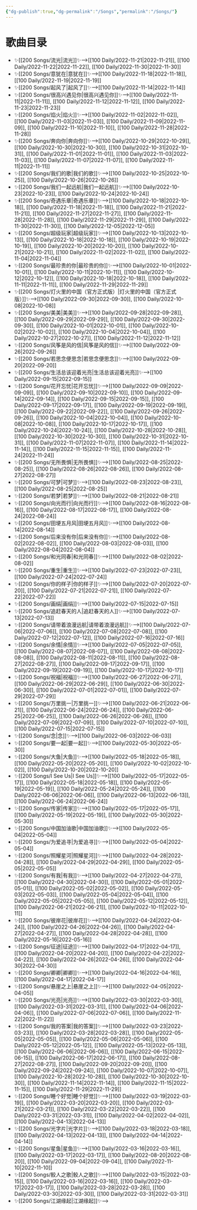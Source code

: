 ```yaml
---
{"dg-publish":true,"dg-permalink":"/Songs","permalink":"/Songs/"}
---
```


# 歌曲目录

- ✨[[200 Songs/流光\|流光]]✨-->[[100 Daily/2022-11-21\|2022-11-21]], [[100 Daily/2022-11-22\|2022-11-22]], [[100 Daily/2022-11-30\|2022-11-30]]
- ✨[[200 Songs/意犹在\|意犹在]]✨-->[[100 Daily/2022-11-18\|2022-11-18]], [[100 Daily/2022-11-19\|2022-11-19]]
- ✨[[200 Songs/起风了\|起风了]]✨-->[[100 Daily/2022-11-14\|2022-11-14]]
- ✨[[200 Songs/很高兴遇见你\|很高兴遇见你]]✨-->[[100 Daily/2022-11-11\|2022-11-11]], [[100 Daily/2022-11-12\|2022-11-12]], [[100 Daily/2022-11-23\|2022-11-23]]
- ✨[[200 Songs/焰火\|焰火]]✨-->[[100 Daily/2022-11-02\|2022-11-02]], [[100 Daily/2022-11-03\|2022-11-03]], [[100 Daily/2022-11-09\|2022-11-09]], [[100 Daily/2022-11-10\|2022-11-10]], [[100 Daily/2022-11-28\|2022-11-28]]
- ✨[[200 Songs/奔向你\|奔向你]]✨-->[[100 Daily/2022-10-29\|2022-10-29]], [[100 Daily/2022-10-30\|2022-10-30]], [[100 Daily/2022-10-31\|2022-10-31]], [[100 Daily/2022-11-01\|2022-11-01]], [[100 Daily/2022-11-03\|2022-11-03]], [[100 Daily/2022-11-07\|2022-11-07]], [[100 Daily/2022-11-11\|2022-11-11]]
- ✨[[200 Songs/我们的歌\|我们的歌]]✨-->[[100 Daily/2022-10-25\|2022-10-25]], [[100 Daily/2022-10-26\|2022-10-26]]
- ✨[[200 Songs/我们一起远航\|我们一起远航]]✨-->[[100 Daily/2022-10-23\|2022-10-23]], [[100 Daily/2022-10-24\|2022-10-24]]
- ✨[[200 Songs/奇遇乐章\|奇遇乐章]]✨-->[[100 Daily/2022-10-18\|2022-10-18]], [[100 Daily/2022-11-18\|2022-11-18]], [[100 Daily/2022-11-21\|2022-11-21]], [[100 Daily/2022-11-27\|2022-11-27]], [[100 Daily/2022-11-28\|2022-11-28]], [[100 Daily/2022-11-29\|2022-11-29]], [[100 Daily/2022-11-30\|2022-11-30]], [[100 Daily/2022-12-05\|2022-12-05]]
- ✨[[200 Songs/超级玩家\|超级玩家]]✨-->[[100 Daily/2022-10-13\|2022-10-13]], [[100 Daily/2022-10-18\|2022-10-18]], [[100 Daily/2022-10-19\|2022-10-19]], [[100 Daily/2022-10-20\|2022-10-20]], [[100 Daily/2022-10-21\|2022-10-21]], [[100 Daily/2022-11-02\|2022-11-02]], [[100 Daily/2022-11-04\|2022-11-04]]
- ✨[[200 Songs/最珍贵的你\|最珍贵的你]]✨-->[[100 Daily/2022-10-01\|2022-10-01]], [[100 Daily/2022-10-11\|2022-10-11]], [[100 Daily/2022-10-12\|2022-10-12]], [[100 Daily/2022-10-18\|2022-10-18]], [[100 Daily/2022-11-11\|2022-11-11]], [[100 Daily/2022-11-29\|2022-11-29]]
- ✨[[200 Songs/灯火里的中国（官方正式版）\|灯火里的中国（官方正式版）]]✨-->[[100 Daily/2022-09-30\|2022-09-30]], [[100 Daily/2022-10-08\|2022-10-08]]
- ✨[[200 Songs/美美\|美美]]✨-->[[100 Daily/2022-09-28\|2022-09-28]], [[100 Daily/2022-09-29\|2022-09-29]], [[100 Daily/2022-09-30\|2022-09-30]], [[100 Daily/2022-10-01\|2022-10-01]], [[100 Daily/2022-10-02\|2022-10-02]], [[100 Daily/2022-10-04\|2022-10-04]], [[100 Daily/2022-10-27\|2022-10-27]], [[100 Daily/2022-11-12\|2022-11-12]]
- ✨[[200 Songs/风筝是风的信\|风筝是风的信]]✨-->[[100 Daily/2022-09-26\|2022-09-26]]
- ✨[[200 Songs/若思念便思念\|若思念便思念]]✨-->[[100 Daily/2022-09-20\|2022-09-20]]
- ✨[[200 Songs/生活总该迎着光亮\|生活总该迎着光亮]]✨-->[[100 Daily/2022-09-15\|2022-09-15]]
- ✨[[200 Songs/花开忘忧\|花开忘忧]]✨-->[[100 Daily/2022-09-09\|2022-09-09]], [[100 Daily/2022-09-10\|2022-09-10]], [[100 Daily/2022-09-14\|2022-09-14]], [[100 Daily/2022-09-15\|2022-09-15]], [[100 Daily/2022-09-17\|2022-09-17]], [[100 Daily/2022-09-19\|2022-09-19]], [[100 Daily/2022-09-22\|2022-09-22]], [[100 Daily/2022-09-26\|2022-09-26]], [[100 Daily/2022-10-04\|2022-10-04]], [[100 Daily/2022-10-08\|2022-10-08]], [[100 Daily/2022-10-17\|2022-10-17]], [[100 Daily/2022-10-24\|2022-10-24]], [[100 Daily/2022-10-28\|2022-10-28]], [[100 Daily/2022-10-30\|2022-10-30]], [[100 Daily/2022-10-31\|2022-10-31]], [[100 Daily/2022-11-07\|2022-11-07]], [[100 Daily/2022-11-14\|2022-11-14]], [[100 Daily/2022-11-15\|2022-11-15]], [[100 Daily/2022-11-24\|2022-11-24]]
- ✨[[200 Songs/无所畏惧\|无所畏惧]]✨-->[[100 Daily/2022-08-25\|2022-08-25]], [[100 Daily/2022-08-26\|2022-08-26]], [[100 Daily/2022-08-27\|2022-08-27]]
- ✨[[200 Songs/可梦\|可梦]]✨-->[[100 Daily/2022-08-23\|2022-08-23]], [[100 Daily/2022-08-25\|2022-08-25]]
- ✨[[200 Songs/若梦\|若梦]]✨-->[[100 Daily/2022-08-21\|2022-08-21]]
- ✨[[200 Songs/向光而行\|向光而行]]✨-->[[100 Daily/2022-08-16\|2022-08-16]], [[100 Daily/2022-08-17\|2022-08-17]], [[100 Daily/2022-08-24\|2022-08-24]]
- ✨[[200 Songs/田埂五月风\|田埂五月风]]✨-->[[100 Daily/2022-08-14\|2022-08-14]]
- ✨[[200 Songs/后来没有你\|后来没有你]]✨-->[[100 Daily/2022-08-02\|2022-08-02]], [[100 Daily/2022-08-03\|2022-08-03]], [[100 Daily/2022-08-04\|2022-08-04]]
- ✨[[200 Songs/和光同春\|和光同春]]✨-->[[100 Daily/2022-08-02\|2022-08-02]]
- ✨[[200 Songs/重生\|重生]]✨-->[[100 Daily/2022-07-23\|2022-07-23]], [[100 Daily/2022-07-24\|2022-07-24]]
- ✨[[200 Songs/你的样子\|你的样子]]✨-->[[100 Daily/2022-07-20\|2022-07-20]], [[100 Daily/2022-07-21\|2022-07-21]], [[100 Daily/2022-07-22\|2022-07-22]]
- ✨[[200 Songs/画绢\|画绢]]✨-->[[100 Daily/2022-07-15\|2022-07-15]]
- ✨[[200 Songs/追赶春天的人\|追赶春天的人]]✨-->[[100 Daily/2022-07-13\|2022-07-13]]
- ✨[[200 Songs/请带着浪漫远航\|请带着浪漫远航]]✨-->[[100 Daily/2022-07-06\|2022-07-06]], [[100 Daily/2022-07-08\|2022-07-08]], [[100 Daily/2022-07-12\|2022-07-12]], [[100 Daily/2022-07-16\|2022-07-16]]
- ✨[[200 Songs/余情\|余情]]✨-->[[100 Daily/2022-07-05\|2022-07-05]], [[100 Daily/2022-08-07\|2022-08-07]], [[100 Daily/2022-08-08\|2022-08-08]], [[100 Daily/2022-08-11\|2022-08-11]], [[100 Daily/2022-08-27\|2022-08-27]], [[100 Daily/2022-09-17\|2022-09-17]], [[100 Daily/2022-09-19\|2022-09-19]], [[100 Daily/2022-10-17\|2022-10-17]]
- ✨[[200 Songs/祝福\|祝福]]✨-->[[100 Daily/2022-06-27\|2022-06-27]], [[100 Daily/2022-06-29\|2022-06-29]], [[100 Daily/2022-06-30\|2022-06-30]], [[100 Daily/2022-07-01\|2022-07-01]], [[100 Daily/2022-07-29\|2022-07-29]]
- ✨[[200 Songs/万里挑一\|万里挑一]]✨-->[[100 Daily/2022-06-21\|2022-06-21]], [[100 Daily/2022-06-24\|2022-06-24]], [[100 Daily/2022-06-25\|2022-06-25]], [[100 Daily/2022-06-26\|2022-06-26]], [[100 Daily/2022-07-09\|2022-07-09]], [[100 Daily/2022-07-10\|2022-07-10]], [[100 Daily/2022-07-15\|2022-07-15]]
- ✨[[200 Songs/念\|念]]✨-->[[100 Daily/2022-06-03\|2022-06-03]]
- ✨[[200 Songs/要一起\|要一起]]✨-->[[100 Daily/2022-05-30\|2022-05-30]]
- ✨[[200 Songs/大鱼\|大鱼]]✨-->[[100 Daily/2022-05-18\|2022-05-18]], [[100 Daily/2022-05-20\|2022-05-20]], [[100 Daily/2022-10-02\|2022-10-02]], [[100 Daily/2022-10-20\|2022-10-20]]
- ✨[[200 Songs/I See Us\|I See Us]]✨-->[[100 Daily/2022-05-17\|2022-05-17]], [[100 Daily/2022-05-18\|2022-05-18]], [[100 Daily/2022-05-19\|2022-05-19]], [[100 Daily/2022-05-24\|2022-05-24]], [[100 Daily/2022-06-06\|2022-06-06]], [[100 Daily/2022-06-13\|2022-06-13]], [[100 Daily/2022-06-24\|2022-06-24]]
- ✨[[200 Songs/传家\|传家]]✨-->[[100 Daily/2022-05-17\|2022-05-17]], [[100 Daily/2022-05-19\|2022-05-19]], [[100 Daily/2022-05-30\|2022-05-30]]
- ✨[[200 Songs/中国加油歌\|中国加油歌]]✨-->[[100 Daily/2022-05-04\|2022-05-04]]
- ✨[[200 Songs/为爱追寻\|为爱追寻]]✨-->[[100 Daily/2022-05-04\|2022-05-04]]
- ✨[[200 Songs/照耀星河\|照耀星河]]✨-->[[100 Daily/2022-04-28\|2022-04-28]], [[100 Daily/2022-04-29\|2022-04-29]], [[100 Daily/2022-05-05\|2022-05-05]]
- ✨[[200 Songs/有我\|有我]]✨-->[[100 Daily/2022-04-27\|2022-04-27]], [[100 Daily/2022-04-30\|2022-04-30]], [[100 Daily/2022-05-01\|2022-05-01]], [[100 Daily/2022-05-02\|2022-05-02]], [[100 Daily/2022-05-03\|2022-05-03]], [[100 Daily/2022-05-04\|2022-05-04]], [[100 Daily/2022-05-05\|2022-05-05]], [[100 Daily/2022-05-12\|2022-05-12]], [[100 Daily/2022-06-21\|2022-06-21]], [[100 Daily/2022-10-11\|2022-10-11]]
- ✨[[200 Songs/彼岸花\|彼岸花]]✨-->[[100 Daily/2022-04-24\|2022-04-24]], [[100 Daily/2022-04-26\|2022-04-26]], [[100 Daily/2022-04-27\|2022-04-27]], [[100 Daily/2022-04-28\|2022-04-28]], [[100 Daily/2022-05-16\|2022-05-16]]
- ✨[[200 Songs/征途\|征途]]✨-->[[100 Daily/2022-04-17\|2022-04-17]], [[100 Daily/2022-04-20\|2022-04-20]], [[100 Daily/2022-04-22\|2022-04-22]], [[100 Daily/2022-04-26\|2022-04-26]], [[100 Daily/2022-04-30\|2022-04-30]]
- ✨[[200 Songs/卿卿\|卿卿]]✨-->[[100 Daily/2022-04-16\|2022-04-16]], [[100 Daily/2022-04-17\|2022-04-17]]
- ✨[[200 Songs/悬崖之上\|悬崖之上]]✨-->[[100 Daily/2022-04-05\|2022-04-05]]
- ✨[[200 Songs/光亮\|光亮]]✨-->[[100 Daily/2022-03-30\|2022-03-30]], [[100 Daily/2022-03-31\|2022-03-31]], [[100 Daily/2022-04-06\|2022-04-06]], [[100 Daily/2022-07-06\|2022-07-06]], [[100 Daily/2022-11-22\|2022-11-22]]
- ✨[[200 Songs/我的答案\|我的答案]]✨-->[[100 Daily/2022-03-23\|2022-03-23]], [[100 Daily/2022-03-28\|2022-03-28]], [[100 Daily/2022-05-05\|2022-05-05]], [[100 Daily/2022-05-06\|2022-05-06]], [[100 Daily/2022-05-12\|2022-05-12]], [[100 Daily/2022-05-13\|2022-05-13]], [[100 Daily/2022-06-06\|2022-06-06]], [[100 Daily/2022-06-15\|2022-06-15]], [[100 Daily/2022-06-17\|2022-06-17]], [[100 Daily/2022-08-27\|2022-08-27]], [[100 Daily/2022-09-20\|2022-09-20]], [[100 Daily/2022-09-24\|2022-09-24]], [[100 Daily/2022-10-07\|2022-10-07]], [[100 Daily/2022-10-28\|2022-10-28]], [[100 Daily/2022-10-30\|2022-10-30]], [[100 Daily/2022-11-14\|2022-11-14]], [[100 Daily/2022-11-15\|2022-11-15]], [[100 Daily/2022-11-29\|2022-11-29]]
- ✨[[200 Songs/睡个好觉\|睡个好觉]]✨-->[[100 Daily/2022-03-19\|2022-03-19]], [[100 Daily/2022-03-20\|2022-03-20]], [[100 Daily/2022-03-21\|2022-03-21]], [[100 Daily/2022-03-22\|2022-03-22]], [[100 Daily/2022-03-31\|2022-03-31]], [[100 Daily/2022-04-02\|2022-04-02]], [[100 Daily/2022-04-13\|2022-04-13]]
- ✨[[200 Songs/光字片\|光字片]]✨-->[[100 Daily/2022-03-18\|2022-03-18]], [[100 Daily/2022-04-13\|2022-04-13]], [[100 Daily/2022-04-14\|2022-04-14]]
- ✨[[200 Songs/星鱼\|星鱼]]✨-->[[100 Daily/2022-03-16\|2022-03-16]], [[100 Daily/2022-03-17\|2022-03-17]], [[100 Daily/2022-08-20\|2022-08-20]], [[100 Daily/2022-09-04\|2022-09-04]], [[100 Daily/2022-11-10\|2022-11-10]]
- ✨[[200 Songs/鲛人之歌\|鲛人之歌]]✨-->[[100 Daily/2022-03-15\|2022-03-15]], [[100 Daily/2022-03-16\|2022-03-16]], [[100 Daily/2022-03-17\|2022-03-17]], [[100 Daily/2022-03-28\|2022-03-28]], [[100 Daily/2022-03-30\|2022-03-30]], [[100 Daily/2022-03-31\|2022-03-31]]
- ✨[[200 Songs/江湖缘起\|江湖缘起]]✨-->


